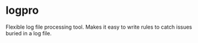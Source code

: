 # logpro
Flexible log file processing tool. Makes it easy to write rules to catch issues buried in a log file.
